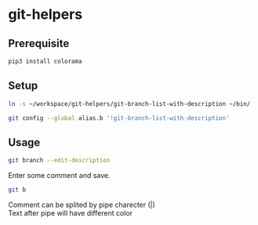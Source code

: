 git-helpers
===========

Prerequisite
------------

```bash
pip3 install colorama
```

Setup
-----

```bash
ln -s ~/workspace/git-helpers/git-branch-list-with-description ~/bin/
```

```bash
git config --global alias.b '!git-branch-list-with-description'
```

Usage
-----

```bash
git branch --edit-description
```

Enter some comment and save.

```bash
git b
```

Comment can be splited by pipe charecter (|)  
Text after pipe will have different color  
